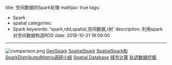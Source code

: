 title: 空间数据的Spark处理
mathjax: true
tags:
  - Spark
  - spatial
categories:
  - Spark
keywords: 'spark,rdd,spatial,空间数据,r树'
description: 利用spark对空间数据构造RDD
date: 2018-10-21 19:09:00
---
![comparison.png](https://upload-images.jianshu.io/upload_images/2268630-b3a6832de273974b.png?imageMogr2/auto-orient/strip%7CimageView2/2/w/1240)
[GeoSpark](http://datasystemslab.github.io/GeoSpark/)
[SpatialSpark](https://github.com/MopheiOK/SpatialSpark)
[SpatialSpark和SparkDistributedMatrix调研小结](https://blog.csdn.net/noshandow/article/details/51462101)
[Spatial Database](https://en.wikipedia.org/wiki/Spatial_database)
[城市计算](https://www.microsoft.com/en-us/research/project/%E5%9F%8E%E5%B8%82%E8%AE%A1%E7%AE%97/)
[轨迹数据挖掘](https://www.microsoft.com/en-us/research/project/trajectory-data-mining/)